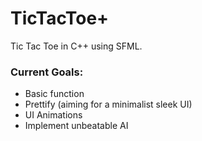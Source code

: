 # TicTacToe+
Tic Tac Toe in C++ using SFML.

### Current Goals:
* Basic function
* Prettify (aiming for a minimalist sleek UI)
* UI Animations
* Implement unbeatable AI
